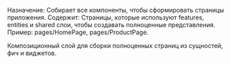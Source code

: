 Назначение: Собирает все компоненты, чтобы сформировать страницы приложения.
Содержит: Страницы, которые используют features, entities и shared слои, чтобы создавать полноценные представления.
Пример: pages/HomePage, pages/ProductPage.

Композиционный слой для сборки полноценных страниц из сущностей, фич и виджетов.
